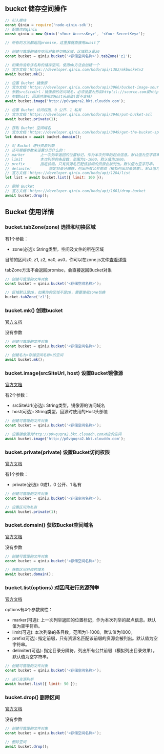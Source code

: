 ## bucket 储存空间操作

```javascript
// 引入模块
const Qiniu = require('node-qiniu-sdk');
// 配置你的qiniu
const qiniu = new Qiniu('<Your AccessKey>', '<Your SecretKey>');

// 所有的方法都返回promise，这里我就直接用await了

// 创建可管理的储存空间对象并切换区域，区域默认是z0
const bucket = qiniu.bucket('<存储空间名称>').tabZone('z1');

// 如果你没有该名称的储存空间，使用mk方法会创建一个
// 官方文档：https://developer.qiniu.com/kodo/api/1382/mkbucketv2
await bucket.mk();

// 设置 Bucket 镜像源
// 官方文档：https://developer.qiniu.com/kodo/api/3966/bucket-image-source
// 参数srcSiteUrl：镜像源的访问域名，必须设置为形如http(s)://source.com或http(s)://114.114.114.114的字符串
// 参数host: 回源时使用的Host头部值(暂不支持)
await bucket.image('http://p0vquqra2.bkt.clouddn.com');

// 设置 Bucket 访问权限，0 公开、1 私有
// 官方文档：https://developer.qiniu.com/kodo/api/3946/put-bucket-acl
await bucket.private(1);

// 获取 Bucket 空间域名
// 官方文档：https://developer.qiniu.com/kodo/api/3949/get-the-bucket-space-domain
let domain = await bucket.domain();

// 对 Bucket 进行资源列举
// 还可根据参数来设置分页什么的：
// marker		上一次列举返回的位置标记，作为本次列举的起点信息。默认值为空字符串。
// limit		本次列举的条目数，范围为1-1000。默认值为1000。
// prefix		指定前缀，只有资源名匹配该前缀的资源会被列出。默认值为空字符串。
// delimiter		指定目录分隔符，列出所有公共前缀（模拟列出目录效果）。默认值为空字符串。
// 官方文档：https://developer.qiniu.com/kodo/api/1284/list
let list = await bucket.list({ limit: 100 });

// 删除 Bucket
// 官方文档：https://developer.qiniu.com/kodo/api/1601/drop-bucket
await bucket.drop();
```

## Bucket 使用详情

### bucket.tabZone(zone) 选择和切换区域

有1个参数：
  - zone(必选): String类型，空间及文件的所在区域

目前的区间z0, z1, z2, na0, as0，你可以在zone.js文件[查看详情](../zone.js)

tabZone方法不会返回promise，会直接返回Bucket对象

```javascript
// 创建可管理的文件对象
const bucket = qiniu.bucket('<存储空间名称>');

// 区域默认是z0，如果你的区域不是z0，需要使用zone切换
bucket.tabZone('z1');
```

### bucket.mk() 创建bucket

[官方文档](https://developer.qiniu.com/kodo/api/1382/mkbucketv2)

没有参数

```javascript
// 创建可管理的文件对象
const bucket = qiniu.bucket('<存储空间名称>');

// 创建名为<存储空间名称>的空间
await bucket.mk();
```

### bucket.image(srcSiteUrl, host) 设置Bucket镜像源

[官方文档](https://developer.qiniu.com/kodo/api/3966/bucket-image-source)

有2个参数：
  - srcSiteUrl(必选): String类型，镜像源的访问域名
  - host(可选): String类型，回源时使用的Host头部值

```javascript
// 创建可管理的文件对象
const bucket = qiniu.bucket('<存储空间名称>');

// 设置镜像源为http://p0vquqra2.bkt.clouddn.com对应的空间
await bucket.image('http://p0vquqra2.bkt.clouddn.com');
```

### bucket.private(private) 设置Bucket访问权限

[官方文档](https://developer.qiniu.com/kodo/api/3946/put-bucket-acl)

有1个参数：
  - private(必选): 0或1，0 公开、1 私有

```javascript
// 创建可管理的文件对象
const bucket = qiniu.bucket('<存储空间名称>');

// 设置区间为私有
await bucket.private(1);
```

### bucket.domain() 获取Bucket空间域名

[官方文档](https://developer.qiniu.com/kodo/api/3949/get-the-bucket-space-domain)

没有参数

```javascript
// 创建可管理的文件对象
const bucket = qiniu.bucket('<存储空间名称>');

// 获取区间对应的域名
await bucket.domain();
```

### bucket.list(options) 对区间进行资源列举

[官方文档](https://developer.qiniu.com/kodo/api/1284/list)

options有4个参数属性：
  - marker(可选): 上一次列举返回的位置标记，作为本次列举的起点信息。默认值为空字符串。
  - limit(可选): 本次列举的条目数，范围为1-1000。默认值为1000。
  - prefix(可选): 指定前缀，只有资源名匹配该前缀的资源会被列出。默认值为空字符串。
  - delimiter(可选): 指定目录分隔符，列出所有公共前缀（模拟列出目录效果）。默认值为空字符串。

```javascript
// 创建可管理的文件对象
const bucket = qiniu.bucket('<存储空间名称>');

// 进行资源列举
await bucket.list({ limit: 50 });
```

### bucket.drop() 删除区间

[官方文档](https://developer.qiniu.com/kodo/api/1601/drop-bucket)

没有参数

```javascript
// 创建可管理的文件对象
const bucket = qiniu.bucket('<存储空间名称>');

// 删除空间
await bucket.drop();
```